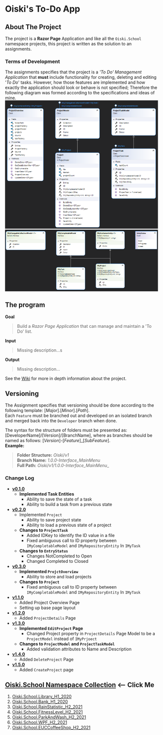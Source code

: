 ﻿# Oiski's To-Do App

## About The Project
The project is a **Razor Page** Application and like all the `Oiski.School` namespace projects, this project is written as the solution to an assignments.

### Terms of Development
The assignments specifies that the project is a _'To Do' Management Application_ that **must** include functionality for
creating, deleting and editing '_To Do_' tasks.
However, how those features are implemented and how exactly the application should look or behave is not specified;
Therefore the following diagram was formed according to the specifications and ideas of mine.
![ToDo_H2_2021_Diagram_Part1](https://github.com/Mike-Mortensen-Portfolio/Oiski.School.ToDo_H2_2021/blob/Developer/Oiski.School.ToDo_H2_2021_Diagram_Part1.png)
![ToDo_H2_2021_Diagram_Part2](https://github.com/Mike-Mortensen-Portfolio/Oiski.School.ToDo_H2_2021/blob/Developer/Oiski.School.ToDo_H2_2021_Diagram_Part2.png)


## The program
**Goal**
> Build a _Razor Page Application_ that can manage and maintain a 'To Do' list.

**Input**
> Missing description...s

**Output**
> Missing description...

See the [Wiki](https://github.com/Mike-Mortensen-Portfolio/Oiski.School.ToDo_H2_2021/wiki) for more in depth information about the project.

## Versioning
The Assignment specifies that versioning should be done according to the following template: [_Major_].[_Minor_].[_Path_].\
Each `Feature` must be branched out and developed on an isolated branch and merged back into the `Developer` branch when done.

The syntax for the structure of folders must be presented as: [DeveloperName]/[Version]/[BranchName], where as branches should be named as follows: [*Version*]-[*Feature*]_[*SubFeature*].\
**Example:**
>**Folder Structure:** _Oiski/v1_ \
>**Branch Name:** _1.0.0-Interface_MainMenu_ \
>**Full Path:** _Oiski/v1/1.0.0-Interface_MainMenu__

### Change Log
- **[v0.1.0](https://github.com/Mike-Mortensen-Portfolio/Oiski.School.ToDo_H2_2021/releases/tag/v0.1.0)**
  - **Implemented Task Entities**
    - Ability to save the state of a task
    - Ability to build a task from a previous state
- **[v0.2.0](https://github.com/Mike-Mortensen-Portfolio/Oiski.School.ToDo_H2_2021/releases/tag/v0.2.0)**
  - Implemented `Project`
    - Ability to save project state
    - Ability to load a previous state of a project
  - **Changes to `ProjectTask`**
    - Added IDKey to identify the ID value in a file
    - Fixed ambiguous call to ID property between `IMyCompletableModel` and `IMyRepositoryEntity` In `IMyTask`
  - **Changes to `EntryStatus`**
    - Changes NotCompleted to Open
    - Changed Completed to Closed
- **[v0.3.0](https://github.com/Mike-Mortensen-Portfolio/Oiski.School.ToDo_H2_2021/releases/tag/v0.3.0)**
  - **Implemented `ProjctOverview`**
    - Ability to store and load projects
  - **Changes to `Project`**
    - Fixed ambiguous call to ID property between `IMyCompletableModel` and `IMyRepositoryEntity` In `IMyTask`
- **[v1.1.0](https://github.com/Mike-Mortensen-Portfolio/Oiski.School.ToDo_H2_2021/releases/tag/v1.1.0)**
  - Added Project Overview Page
  - Setting up base page layout
- **[v1.2.0](https://github.com/Mike-Mortensen-Portfolio/Oiski.School.ToDo_H2_2021/releases/tag/v1.2.0)**
  - Added `ProjectDetails` Page
- **[v1.3.0](https://github.com/Mike-Mortensen-Portfolio/Oiski.School.ToDo_H2_2021/releases/tag/v1.3.0)**
  - **Implemented `EditProject` Page**
    - Changed Project property in `ProjectDetails` Page Model to be a `ProjectModel` instead of `IMyPrjoect`
  - **Changes to `ProjectModel` and `ProjectTaskModel`**
    - Added validation attributes to Name and Description
- **[v1.4.0](https://github.com/Mike-Mortensen-Portfolio/Oiski.School.ToDo_H2_2021/releases/tag/v1.4.0)**
  - Added `DeleteProject` Page
- **[v1.5.0](https://github.com/Mike-Mortensen-Portfolio/Oiski.School.ToDo_H2_2021/releases/tag/v1.5.0)**
  - Added `CreateProject` page

## [Oiski.School Namespace Collection](https://github.com/Mike-Mortensen-Portfolio) <-- Click Me
1. [Oiski.School.Library_H1_2020](https://github.com/ZhakalenDk/Oiski.School.Library_H1_2020)
2. [Oiski.School.Bank_H1_2020](https://github.com/ZhakalenDk/Oiski.School.Bank_H1_2020)
3. [Oiski.School.RainStatistic_H2_2021](https://github.com/ZhakalenDk/Oiski.School.RainStatistic_H2_2021)
4. [Oiski.School.FitnessLevel_H2_2021](https://github.com/ZhakalenDk/Oiski.School.FitnessLevel_H2_2021)
5. [Oiski.School.ParkAndWash_H2_2021](https://github.com/Mike-Mortensen-Portfolio/Oiski.School.ParkAndWash_H2_2021)
6. [Oiski.School.WPF_H2_2021](https://github.com/Mike-Mortensen-Portfolio/Oiski.School.WPF_H2_2021)
7. [Oiski.School.EUCCoffeeShop_H2_2021](https://github.com/Mike-Mortensen-Portfolio/Oiski.School.EUCCoffeeShop_H2_2021)
